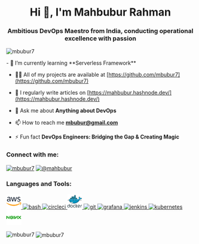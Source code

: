 <h1 align="center">Hi 👋, I'm Mahbubur Rahman</h1>
<h3 align="center">Ambitious DevOps Maestro from India, conducting operational excellence with passion</h3>

<p align="left"> <img src="https://komarev.com/ghpvc/?username=mbubur7&label=Profile%20views&color=0e75b6&style=flat" alt="mbubur7" /> </p>
- 🌱 I’m currently learning **Serverless Framework**

- 👨‍💻 All of my projects are available at [https://github.com/mbubur7](https://github.com/mbubur7)

- 📝 I regularly write articles on [https://mahbubur.hashnode.dev/](https://mahbubur.hashnode.dev/)

- 💬 Ask me about **Anything about DevOps**

- 📫 How to reach me **mbubur@gmail.com**

- ⚡ Fun fact **DevOps Engineers: Bridging the Gap & Creating Magic**

<h3 align="left">Connect with me:</h3>
<p align="left">
<a href="https://linkedin.com/in/mbubur7" target="blank"><img align="center" src="https://raw.githubusercontent.com/rahuldkjain/github-profile-readme-generator/master/src/images/icons/Social/linked-in-alt.svg" alt="mbubur7" height="30" width="40" /></a>
<a href="https://hashnode.com/@mahbubur" target="blank"><img align="center" src="https://raw.githubusercontent.com/rahuldkjain/github-profile-readme-generator/master/src/images/icons/Social/hashnode.svg" alt="@mahbubur" height="30" width="40" /></a>
</p>

<h3 align="left">Languages and Tools:</h3>
<p align="left"> <a href="https://aws.amazon.com" target="_blank" rel="noreferrer"> <img src="https://raw.githubusercontent.com/devicons/devicon/master/icons/amazonwebservices/amazonwebservices-original-wordmark.svg" alt="aws" width="40" height="40"/> </a> <a href="https://www.gnu.org/software/bash/" target="_blank" rel="noreferrer"> <img src="https://www.vectorlogo.zone/logos/gnu_bash/gnu_bash-icon.svg" alt="bash" width="40" height="40"/> </a> <a href="https://circleci.com" target="_blank" rel="noreferrer"> <img src="https://www.vectorlogo.zone/logos/circleci/circleci-icon.svg" alt="circleci" width="40" height="40"/> </a> <a href="https://www.docker.com/" target="_blank" rel="noreferrer"> <img src="https://raw.githubusercontent.com/devicons/devicon/master/icons/docker/docker-original-wordmark.svg" alt="docker" width="40" height="40"/> </a> <a href="https://git-scm.com/" target="_blank" rel="noreferrer"> <img src="https://www.vectorlogo.zone/logos/git-scm/git-scm-icon.svg" alt="git" width="40" height="40"/> </a> <a href="https://grafana.com" target="_blank" rel="noreferrer"> <img src="https://www.vectorlogo.zone/logos/grafana/grafana-icon.svg" alt="grafana" width="40" height="40"/> </a> <a href="https://www.jenkins.io" target="_blank" rel="noreferrer"> <img src="https://www.vectorlogo.zone/logos/jenkins/jenkins-icon.svg" alt="jenkins" width="40" height="40"/> </a> <a href="https://kubernetes.io" target="_blank" rel="noreferrer"> <img src="https://www.vectorlogo.zone/logos/kubernetes/kubernetes-icon.svg" alt="kubernetes" width="40" height="40"/> </a> <a href="https://www.nginx.com" target="_blank" rel="noreferrer"> <img src="https://raw.githubusercontent.com/devicons/devicon/master/icons/nginx/nginx-original.svg" alt="nginx" width="40" height="40"/> </a> </p>

<p><img align="left" src="https://github-readme-stats.vercel.app/api/top-langs?username=mbubur7&show_icons=true&locale=en&layout=compact" alt="mbubur7" /></p>

<p>&nbsp;<img align="center" src="https://github-readme-stats.vercel.app/api?username=mbubur7&show_icons=true&locale=en" alt="mbubur7" /></p>

